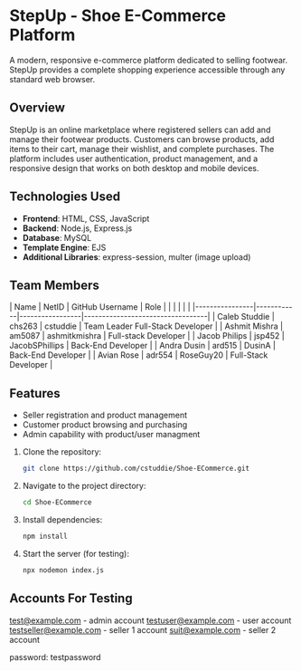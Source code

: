 # StepUp - Shoe E-Commerce Platform

A modern, responsive e-commerce platform dedicated to selling footwear. StepUp provides a complete shopping experience accessible through any standard web browser.

## Overview
StepUp is an online marketplace where registered sellers can add and manage their footwear products. Customers can browse products, add items to their cart, manage their wishlist, and complete purchases. The platform includes user authentication, product management, and a responsive design that works on both desktop and mobile devices.

## Technologies Used
- **Frontend**: HTML, CSS, JavaScript
- **Backend**: Node.js, Express.js
- **Database**: MySQL
- **Template Engine**: EJS
- **Additional Libraries**: express-session, multer (image upload)


## Team Members
| Name           | NetID      | GitHub Username | Role                             |
|                |            |                 |                                  |
|----------------|------------|-----------------|----------------------------------|
| Caleb Studdie  | chs263     | cstuddie        | Team Leader Full-Stack Developer |
| Ashmit Mishra  | am5087     | ashmitkmishra   | Full-stack Developer             |
| Jacob Philips  | jsp452     | JacobSPhillips  | Back-End Developer               |
| Andra Dusin    | ard515     | DusinA          | Back-End Developer               |
| Avian Rose     | adr554     | RoseGuy20       | Full-Stack Developer             |

## Features
- Seller registration and product management
- Customer product browsing and purchasing
- Admin capability with product/user managment


1. Clone the repository:
   ```sh
   git clone https://github.com/cstuddie/Shoe-ECommerce.git
   ```

2. Navigate to the project directory:
   ```sh
   cd Shoe-ECommerce
   ```

3. Install dependencies:
   ```sh
   npm install
   ```

4. Start the server (for testing):
   ```sh
   npx nodemon index.js
   ```



## Accounts For Testing

test@example.com - admin account
testuser@example.com - user account
testseller@example.com - seller 1 account
suit@example.com - seller 2 account

password: testpassword


